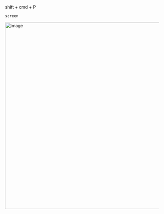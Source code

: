 shift + cmd + P

`screen`

<img width="611" alt="image" src="https://user-images.githubusercontent.com/2577368/189810858-09556e45-eaa7-4dbe-91cc-2c440e632e3f.png">
